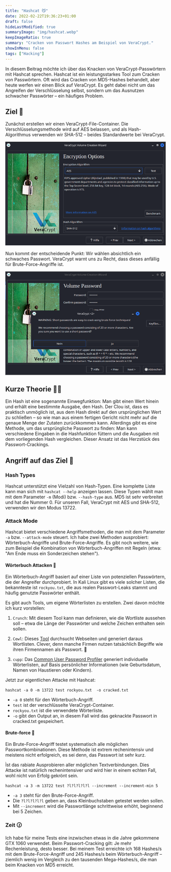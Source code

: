 ```yaml
---
title: "Hashcat 😼"
date: 2022-02-22T19:36:23+01:00
draft: false
hideLastModified: true
summaryImage: "img/hashcat.webp"
keepImageRatio: true
summary: "Cracken von Passwort Hashes am Beispiel von VeraCrypt."
showInMenu: false
tags: ["Hacking"]
---
```


In diesem Beitrag möchte ich über das Knacken von VeraCrypt-Passwörtern mit Hashcat sprechen.
Hashcat ist ein leistungsstarkes Tool zum Cracken von Passwörtern.
Oft wird das Cracken von MD5-Hashes behandelt, aber heute werfen wir einen Blick auf VeraCrypt.
Es geht dabei nicht um das Angreifen der Verschlüsselung selbst,
sondern um das Ausnutzen schwacher Passwörter – ein häufiges Problem.

## Ziel 🎯

Zunächst erstellen wir einen VeraCrypt-File-Container.
Die Verschlüsselungsmethode wird auf AES belassen,
und als Hash-Algorithmus verwenden wir SHA-512 – beides Standardwerte bei VeraCrypt.

![VeraCrypt Screenshot, der die Verschlüsslung zeigt](img/veracrypt1.png)

Nun kommt der entscheidende Punkt: Wir wählen absichtlich ein schwaches Passwort.
VeraCrypt warnt uns zu Recht, dass dieses anfällig für Brute-Force-Angriffe ist.

![VeraCrypt Screenshot der zeigt, dass das Passwort zu schlecht ist](img/veracrypt2.png)

## Kurze Theorie 👨‍🏫

Ein Hash ist eine sogenannte Einwegfunktion: Man gibt einen Wert hinein und erhält eine bestimmte Ausgabe, den Hash.
Der Clou ist, dass es praktisch unmöglich ist, aus dem Hash direkt auf den ursprünglichen Wert zu schließen – so wie man aus einem fertigen Gericht nicht mehr auf die genaue Menge der Zutaten zurückkommen kann.
Allerdings gibt es eine Methode, um das ursprüngliche Passwort zu finden: Man kann verschiedene Eingaben in die Hashfunktion füttern und die Ausgaben mit dem vorliegenden Hash vergleichen. Dieser Ansatz ist das Herzstück des Passwort-Crackings.


## Angriff auf das Ziel 🏹

### Hash Types

Hashcat unterstützt eine Vielzahl von Hash-Typen.
Eine komplette Liste kann man sich mit `hashcat --help` anzeigen lassen.
Diese Typen wählt man mit dem Parameter `-m` (Modi) bzw. `--hash-type` aus.
MD5 ist sehr verbreitet und hat die Nummer 0. 
Für unseren Fall, VeraCrypt mit AES und SHA-512, verwenden wir den Modus 13722.

### Attack Mode

Hashcat bietet verschiedene Angriffsmethoden, die man mit dem Parameter `-a` bzw. `--attack-mode` steuert.
Ich habe zwei Methoden ausprobiert: Wörterbuch-Angriffe und Brute-Force-Angriffe.
Es gibt noch weitere, wie zum Beispiel die Kombination von Wörterbuch-Angriffen mit Regeln (etwa: "Am Ende muss ein Sonderzeichen stehen").

#### Wörterbuch Attacken 📖

Ein Wörterbuch-Angriff basiert auf einer Liste von potenziellen Passwörtern, die der Angreifer durchprobiert.
In Kali Linux gibt es viele solcher Listen, die bekannteste ist `rockyou.txt`, die aus realen Passwort-Leaks stammt und häufig genutzte Passwörter enthält.

Es gibt auch Tools, um eigene Wörterlisten zu erstellen. Zwei davon möchte ich kurz vorstellen:

1. `Crunch`: Mit diesem Tool kann man definieren, wie die Wortliste aussehen soll – etwa die Länge der Passwörter und welche Zeichen enthalten sein sollen.

2. `Cewl`: Dieses [Tool](https://github.com/digininja/CeWL) durchsucht Webseiten und generiert daraus Wortlisten. Clever, denn manche Firmen nutzen tatsächlich Begriffe wie ihren Firmennamen als Passwort. 🤔

3. `cupp`: Das [Common User Password Profiler](https://github.com/Mebus/cupp) generiert individuelle Wörterlisten, auf Basis persönlicher Informationen (wie Geburtsdatum, Namen von Haustieren oder Kindern).

Jetzt zur eigentlichen Attacke mit Hashcat:

`hashcat -a 0 -m 13722 test rockyou.txt  -o cracked.txt`

- `-a 0` steht für den Wörterbuch-Angriff.
- `test` ist der verschlüsselte VeraCrypt-Container.
- `rockyou.txt` ist die verwendete Wörterliste.
- `-o` gibt den Output an, in diesem Fall wird das geknackte Passwort in cracked.txt gespeichert.

#### Brute-force 👊

Ein Brute-Force-Angriff testet systematisch alle möglichen Passwortkombinationen.
Diese Methode ist extrem rechenintensiv und meistens nicht erfolgreich, es sei denn, das Passwort ist sehr kurz.

Ìst das rabiate Ausprobieren aller möglichen Textverbindungen.
Dies Attacke ist natürlich rechenintensiver und wird hier in einem echten Fall, wohl nicht von Erfolg gekrönt sein.

`hashcat -a 3 -m 13722 test ?l?l?l?l?l --increment --increment-min 5`

- `-a 3` steht für den Brute-Force-Angriff.
- Die `?l?l?l?l?l` geben an, dass Kleinbuchstaben getestet werden sollen.
- Mit `--increment` wird die Passwortlänge schrittweise erhöht, beginnend bei 5 Zeichen.

### Zeit 🕜

Ich habe für meine Tests eine inzwischen etwas in die Jahre gekommene GTX 1060 verwendet.
Beim Passwort-Cracking gilt: Je mehr Rechenleistung, desto besser.
Bei meinem Test erreichte ich 168 Hashes/s mit dem Brute-Force-Angriff und 245 Hashes/s beim Wörterbuch-Angriff – ziemlich wenig im Vergleich zu den tausenden Mega-Hashes/s, die man beim Knacken von MD5 erreicht.
